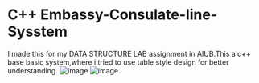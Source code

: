# C++ Embassy-Consulate-line-Sysstem

I made this for my DATA STRUCTURE LAB assignment in AIUB.This a c++ base basic system,where i tried to use table style design for better understanding.
![image](https://github.com/user-attachments/assets/ebf8356a-5b77-482a-9987-5e33f28a9ba7)
![image](https://github.com/user-attachments/assets/89ad474b-8ccf-4777-980f-72b064e828f4)

